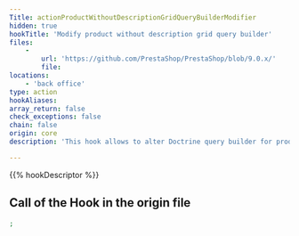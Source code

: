 ```yaml
---
Title: actionProductWithoutDescriptionGridQueryBuilderModifier
hidden: true
hookTitle: 'Modify product without description grid query builder'
files:
    -
        url: 'https://github.com/PrestaShop/PrestaShop/blob/9.0.x/'
        file: 
locations:
    - 'back office'
type: action
hookAliases: 
array_return: false
check_exceptions: false
chain: false
origin: core
description: 'This hook allows to alter Doctrine query builder for product without description grid'

---
```


{{% hookDescriptor %}}

## Call of the Hook in the origin file

```php
;
```
